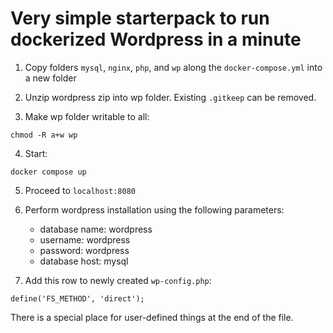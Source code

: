 # Very simple starterpack to run dockerized Wordpress in a minute


1. Copy folders `mysql`, `nginx`, `php`, and `wp` along the `docker-compose.yml` into a new folder

2. Unzip wordpress zip into wp folder. Existing `.gitkeep` can be removed.

3. Make wp folder writable to all:
```
chmod -R a+w wp
```

4. Start:
```
docker compose up
```
5. Proceed to `localhost:8080`

6. Perform wordpress installation using the following parameters:
	- database name: wordpress
	- username: wordpress
	- password: wordpress
	- database host: mysql

7. Add this row to newly created `wp-config.php`:
```
define('FS_METHOD', 'direct');
```
There is a special place for user-defined things at the end of the file.
